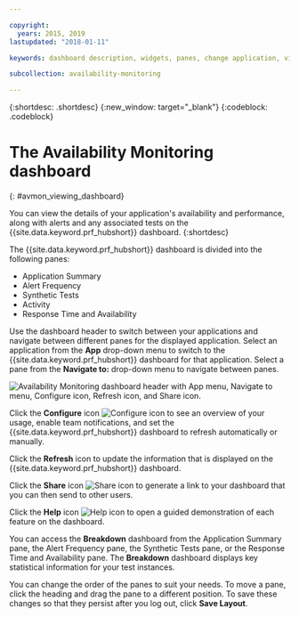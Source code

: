 ```yaml
---

copyright:
  years: 2015, 2019
lastupdated: "2018-01-11"

keywords: dashboard description, widgets, panes, change application, view application

subcollection: availability-monitoring

---
```


{:shortdesc: .shortdesc}
{:new_window: target="_blank"}
{:codeblock: .codeblock}

# The Availability Monitoring dashboard
{: #avmon_viewing_dashboard}

You can view the details of your application's availability and performance, along with alerts and any associated tests on the {{site.data.keyword.prf_hubshort}} dashboard.
{:shortdesc}

The {{site.data.keyword.prf_hubshort}} dashboard is divided into the following panes:

-   Application Summary
-   Alert Frequency
-   Synthetic Tests
-   Activity
-   Response Time and Availability

Use the dashboard header to switch between your applications and navigate between different panes for the displayed application. Select an application from the **App** drop-down menu to switch to the {{site.data.keyword.prf_hubshort}} dashboard for that application. Select a pane from the **Navigate to:** drop-down menu to navigate between panes.

![Availability Monitoring dashboard header with App menu, Navigate to menu, Configure icon, Refresh icon, and Share icon.](images/avmon_dash_header.png)

Click the **Configure** icon ![Configure icon](images/config_icn_white_smll.jpg) to see an overview of your usage, enable team notifications, and set the {{site.data.keyword.prf_hubshort}} dashboard to refresh automatically or manually.

Click the **Refresh** icon to update the information that is displayed on the {{site.data.keyword.prf_hubshort}} dashboard.

Click the **Share** icon ![Share icon](images/avmon_icn_share.png) to generate a link to your dashboard that you can then send to other users.

Click the **Help** icon ![Help icon](images/help_icn_white_sml.jpg) to open a guided demonstration of each feature on the dashboard.

You can access the **Breakdown** dashboard from the Application Summary pane, the Alert Frequency pane, the Synthetic Tests pane, or the Response Time and Availability pane. The **Breakdown** dashboard displays key statistical information for your test instances.

You can change the order of the panes to suit your needs. To move a pane, click the heading and drag the pane to a different position. To save these changes so that they persist after you log out, click **Save Layout**.
